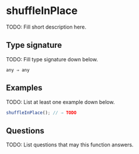 # shuffleInPlace

TODO: Fill short description here.

## Type signature

TODO: Fill type signature down below.

```
any ⇒ any
```

## Examples

TODO: List at least one example down below.

```javascript
shuffleInPlace(); // ⇒ TODO
```

## Questions

TODO: List questions that may this function answers.
